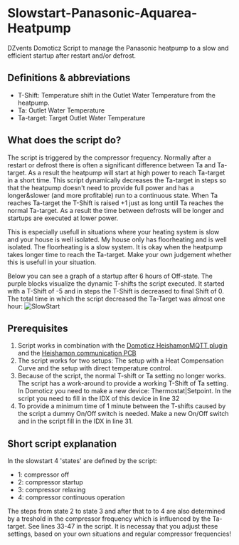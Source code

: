 # Slowstart-Panasonic-Aquarea-Heatpump
DZvents Domoticz Script to manage the Panasonic heatpump to a slow and efficient startup after restart and/or defrost.

## Definitions & abbreviations
* T-Shift:    Temperature shift in the Outlet Water Temperature from the heatpump.
* Ta:         Outlet Water Temperature
* Ta-target:  Target Outlet Water Temperature

## What does the script do?
The script is triggered by the compressor frequency. Normally after a restart or defrost there is often a significant difference between Ta and Ta-target. As a result the heatpump will start at high power to reach Ta-target in a short time. This script dynamically decreases the Ta-target in steps so that the heatpump doesn't need to provide full power and has a longer&slower (and more profitable) run to a continuous state. When Ta reaches Ta-target the T-Shift is raised +1 just as long untill Ta reaches the normal Ta-target. As a result the time between defrosts will be longer and startups are executed at lower power. 

This is especially usefull in situations where your heating system is slow and your house is well isolated. My house only has floorheating and is well isolated. The floorheating is a slow system. It is okay when the heatpump takes longer time to reach the Ta-target. Make your own judgement whether this is usefull in your situation.

Below you can see a graph of a startup after 6 hours of Off-state. The purple blocks visualize the dynamic T-shifts the script executed. It started with a T-Shift of -5 and in steps the T-Shift is decreased to final Shift of 0. The total time in which the script decreased the Ta-Target was almost one hour:
![SlowStart](https://www.bartvandermark.nl/diversen/SlowStart.JPG "Slowstart")

## Prerequisites
1. Script works in combination with the [Domoticz HeishamonMQTT plugin](https://github.com/MarFanNL/HeishamonMQTT/tree/main) and the [Heishamon communication PCB](https://www.tindie.com/stores/thehognl/)
2. The script works for two setups: The setup with a Heat Compensation Curve and the setup with direct temperature control.
3. Because of the script, the normal T-shift or Ta setting no longer works. The script has a work-around to provide a working T-Shift of Ta setting. In Domoticz you need to make a new device: Thermostat|Setpoint. In the script you need to fill in the IDX of this device in line 32
4. To provide a minimum time of 1 minute between the T-shifts caused by the script a dummy On/Off switch is needed. Make a new On/Off switch and in the script fill in the IDX in line 31.

## Short script explanation
In the slowstart 4 'states' are defined by the script:
* 1: compressor off
* 2: compressor startup
* 3: compressor relaxing
* 4: compressor continuous operation

The steps from state 2 to state 3 and after that to to 4 are also determined by a treshold in the compressor frequency which is influenced by the Ta-target. See lines 33-47 in the script. It is necessay that you adjust these settings, based on your own situations and regular compressor frequencies!
